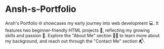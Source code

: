 # Ansh-s-Portfolio
Ansh's Portfolio 🌐 showcases my early journey into web development 💻. It features two beginner-friendly HTML projects 📁, reflecting my growing skills and passion 🚀. Explore the "About Me" section 👨‍💻 to learn more about my background, and reach out through the "Contact Me" section 📬.
